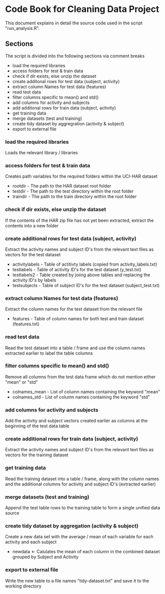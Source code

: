 # Code Book for Cleaning Data Project

This document explains in detail the source code used in the script "run_analysis.R".

## Sections

The script is divided into the following sections via comment breaks

* load the required libraries
* access folders for test & train data
* check if dir exists, else unzip the dataset
* create additonal rows for test data (subject, activity)
* extract column Names for test data (features)
* read test data
* filter columns specific to mean() and std()
* add columns for activity and subjects
* add additonal rows for train data (subject, activity)
* get training data
* merge datasets (test and training)
* create tidy dataset by aggregration (activity & subject)
* export to external file

### load the required libraries

Loads the relevant library / libraries

### access folders for test & train data

Creates path variables for the required folders within the UCI-HAR dataset

* rootdir - The path to the HAR dataset root folder
* testdir - The path to the test directory within the root folder
* traindir - The path to the train directory within the root folder

### check if dir exists, else unzip the dataset

If the contents of the HAR zip file has not yet been extracted, extract the contents into a new folder 

### create additional rows for test data (subject, activity)

Extract the activity names and subject ID's from the relevant text files as vectors for the test dataset

* activitylabels - Table of actitivty labels (copied from activity_labels.txt)
* testlabels - Table of activity ID's for the test dataset (y_test.txt)
* testlabels2 - Table created by joiing above tables and replacing the activity ID's by labels
* testsubjects - Table of subject ID's for the test dataset (subject_test.txt)

### extract column Names for test data (features)

Extract the column names for the test dataset from the relevant file

* features - Table of column names for both test and train dataset (features.txt)


### read test data

Read the test dataset into a table / frame and use the column names extracted earlier to label the table columns 

### filter columns specific to mean() and std()

Remove all columns from the test data frame which do not mention either "mean" or "std"

* colnames_mean -  List of column names containing the keyword "mean" 
* colnames_std - List of column names containing the keyword "std"

### add columns for activity and subjects

Add the activity and subject vectors created earlier as columns at the beginning of the test data table

### create additional rows for train data (subject, activity)

Extract the activity names and subject ID's from the relevant text files as vectors for the training dataset

### get training data

Read the training dataset into a table / frame, along with the column names and the additional columns for activity and subject ID's (extracted earlier)

### merge datasets (test and training)

Append the test table rows to the training table to form a single unified data source

### create tidy dataset by aggregation (activity & subject)

Create a new data set with the average / mean of each variable for each activity and each subject

* newdata <- Calulates the mean of each column in the combined dataset grouped by Subject and Activity 

### export to external file

Write the new table to a file names "tidy-dataset.txt" and save it to the working directory


